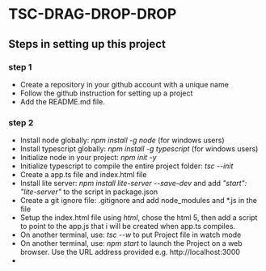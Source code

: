 # TSC-DRAG-DROP-DROP

## Steps in setting up this project

### step 1
- Create a repository in your github account with a unique name
- Follow the github instruction for setting up a project
- Add the README.md file.

### step 2
- Install node globally: *npm install -g node* (for windows users)
- Install typescript globally: *npm install -g typescript* (for windows users)
- Initialize node in your project: *npm init -y*
- Initialize typescript to compile the entire project folder:  *tsc --init*
- Create a app.ts file and index.html file
- Install lite server: *npm install lite-server --save-dev* and add *"start": "lite-server"* to the script in package.json
- Create a git ignore file: .gitignore and add node_modules and *.js in the file
- Setup the index.html file using *html*, chose the html 5, then add a script to point to the app.js that i will be created when app.ts compiles.
- On another terminal, use: *tsc --w* to put Project file in watch mode
- On another terminal, use: *npm start* to launch the Project on a web browser. Use the URL address provided e.g. http://localhost:3000
- 


